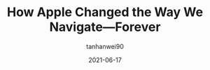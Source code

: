 ---
author: tanhanwei90
date: 2021-06-17
publisher: uxdesigncc
tags:
  - design
target_url: https://uxdesign.cc/how-apple-changed-the-way-we-navigate-forever-2ac9fc61f0d5
title: How Apple Changed the Way We Navigate—Forever
---